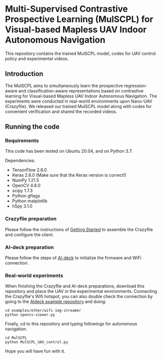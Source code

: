 # Multi-Supervised Contrastive Prospective Learning (MulSCPL) for Visual-based Mapless UAV Indoor Autonomous Navigation
This repository contains the trained MulSCPL model, codes for UAV control policy and experimental videos.

## Introduction
The MulSCPL aims to simultaneously learn the prospective regression-aware and classification-aware representations based on contrastive learning for Visual-based Mapless UAV Indoor Autonomous Navigation. The experiments were conducted in real-world environments upon Nano-UAV (Crazyflie). We released our trained MulSCPL model along with codes for convenient verification and shared the recorded videos.

## Running the code
### Requirements
This code has been tested on Ubuntu 20.04, and on Python 3.7.

Dependencies:
* TensorFlow 2.6.0
* Keras 2.6.0 (Make sure that the Keras version is correct!)
* NumPy 1.21.5
* OpenCV 4.8.0
* scipy 1.7.3
* Python gflags
* Python matplotlib
* h5py 3.1.0

### Crazyflie preparation
Please follow the instructions of [Getting Started](https://www.bitcraze.io/documentation/tutorials/getting-started-with-crazyflie-2-x/) to assemble the Crazyflie and configure the client. 
### AI-deck preparation
Please follow the steps of [AI-deck](https://www.bitcraze.io/documentation/tutorials/getting-started-with-aideck/) to initialize the firmware and WiFi connection. 

### Real-world experiments
When finishing the Crazyflie and AI-deck preparations, download this repository and place the UAV in the experimental environments. Connecting the Crazyflie's Wifi hotspot, you can also double check the connection by going to the [AIdeck example repository](https://github.com/bitcraze/aideck-gap8-examples) and doing:
```
cd examples/other/wifi-img-streamer
python opencv-viewer.py
```
Finally, cd to this repository and typing followings for autonomous navigation. 
```
cd MulSCPL
python MulSCPL_UAV_control.py
```

Hope you will have fun with it. 
